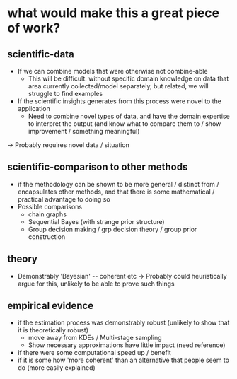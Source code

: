 # what would make this a great piece of work?

## scientific-data

- If we can combine models that were otherwise not combine-able
    - This will be difficult. without specific domain knowledge on data that area currently collected/model separately, but related, we will struggle to find examples
- If the scientific insights generates from this process were novel to the application
    - Need to combine novel types of data, and have the domain expertise to interpret the output (and know what to compare them to / show improvement / something meaningful)

-> Probably requires novel data / situation

## scientific-comparison to other methods 

- if the methodology can be shown to be more general / distinct from / encapsulates other methods, and that there is some mathematical / practical advantage to doing so
- Possible comparisons
  - chain graphs
  - Sequential Bayes (with strange prior structure)
  - Group decision making / grp decision theory / group prior construction

## theory

- Demonstrably 'Bayesian' -- coherent etc
  -> Probably could heuristically argue for this, unlikely to be able to prove such things


## empirical evidence

- if the estimation process was demonstrably robust (unlikely to show that it is theoretically robust)
  - move away from KDEs / Multi-stage sampling
  - Show necessary approximations have little impact (need reference)
- if there were some computational speed up / benefit
- if it is some how 'more coherent' than an alternative that people seem to do (more easily explained)

